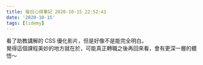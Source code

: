 ```yaml
---
title: 每日心得筆記 2020-10-15 22:52:41
date: '2020-10-15'
tags: [lidemy]
---
```


看了助教講解的 CSS 優化影片，但是好像不是能完全明白。  
覺得這個課程美妙的地方就在於，可能真正轉職之後再回來看，會有更深一層的體悟～
